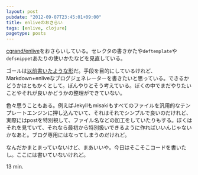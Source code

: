 ```yaml
---
layout: post
pubdate: "2012-09-07T23:45:01+09:00"
title: enliveのおさらい
tags: [enlive, clojure]
pagetype: posts
---
```

[cgrand/enlive](https://github.com/cgrand/enlive)をおさらいしている。セレクタの書きかたや`deftemplate`や`defsnippet`あたりの使いかたなどを見直している。

ゴールは[以前書いたような形](http://bouzuya.github.com/2012/08/22/make-html-by-enlive.html)だ。手段を目的にしているけれど、Markdown+enliveなブログジェネレーターを書きたいと思っている。できるかどうかはともかくとして。ぼんやりとそう考えている。ぼくの中でまだやりたいことやそれが良いかどうかの整理ができていない。

色々思うこともある。例えばJekyllもmisakiもすべてのファイルを汎用的なテンプレートエンジンに押し込んでいて、それはそれでシンプルで良いのだけれど、実際にはpostを特別視して、ファイル名などの加工をしていたりもする。ぼくはそれを見ていて、それなら最初から特別扱いできるように作ればいいんじゃないかなあと。ブログ専用にはなってしまうのだけれど。

なんだかまとまっていないけど、まあいいや。今日はそこそこコードを書いたし。ここには書いていないけれど。

13 min.
